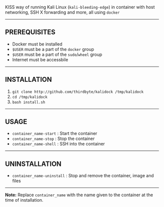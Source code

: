 KISS way of running Kali Linux (`kali-bleeding-edge`) in container with host networking, SSH X forwarding and more, all using `docker`

---

## PREREQUISITES

  - Docker must be installed
  - `$USER` must be a part of the `docker` group
  - `$USER` must be a part of the `sudo`/`wheel` group
  - Internet must be accessbile

---

## INSTALLATION

  1. `git clone http://github.com/thirdbyte/kalidock /tmp/kalidock`
  2. `cd /tmp/kalidock`
  3. `bash install.sh`

---

## USAGE

- `container_name-start` : Start the container
- `container_name-stop` : Stop the container
- `container_name-shell` : SSH into the container

---

## UNINSTALLATION

- `container_name-uninstall` : Stop and remove the container, image and files

---

**Note:** Replace `container_name` with the name given to the container at the time of installation.
